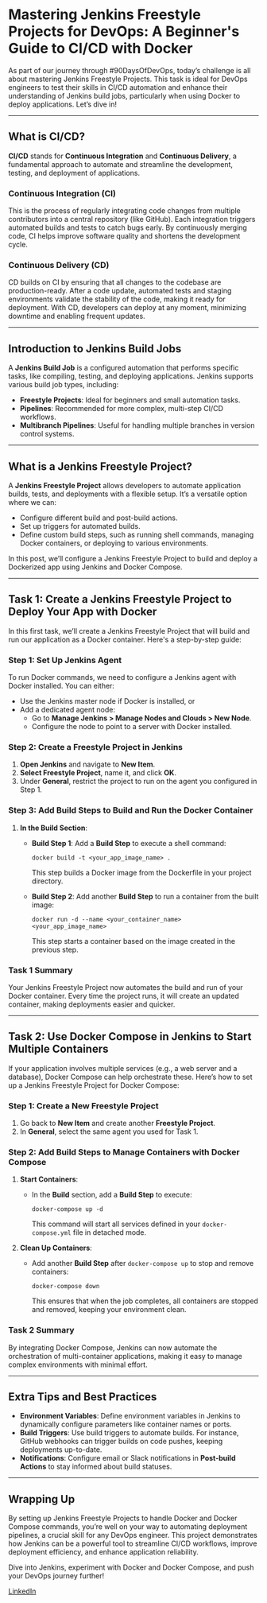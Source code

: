 # Mastering Jenkins Freestyle Projects for DevOps: A Beginner's Guide to CI/CD with Docker

As part of our journey through #90DaysOfDevOps, today’s challenge is all about mastering Jenkins Freestyle Projects. This task is ideal for DevOps engineers to test their skills in CI/CD automation and enhance their understanding of Jenkins build jobs, particularly when using Docker to deploy applications. Let’s dive in!

---

## What is CI/CD?

**CI/CD** stands for **Continuous Integration** and **Continuous Delivery**, a fundamental approach to automate and streamline the development, testing, and deployment of applications.

### Continuous Integration (CI)
This is the process of regularly integrating code changes from multiple contributors into a central repository (like GitHub). Each integration triggers automated builds and tests to catch bugs early. By continuously merging code, CI helps improve software quality and shortens the development cycle.

### Continuous Delivery (CD)
CD builds on CI by ensuring that all changes to the codebase are production-ready. After a code update, automated tests and staging environments validate the stability of the code, making it ready for deployment. With CD, developers can deploy at any moment, minimizing downtime and enabling frequent updates.

---

## Introduction to Jenkins Build Jobs

A **Jenkins Build Job** is a configured automation that performs specific tasks, like compiling, testing, and deploying applications. Jenkins supports various build job types, including:

- **Freestyle Projects**: Ideal for beginners and small automation tasks.
- **Pipelines**: Recommended for more complex, multi-step CI/CD workflows.
- **Multibranch Pipelines**: Useful for handling multiple branches in version control systems.

---

## What is a Jenkins Freestyle Project?

A **Jenkins Freestyle Project** allows developers to automate application builds, tests, and deployments with a flexible setup. It’s a versatile option where we can:

- Configure different build and post-build actions.
- Set up triggers for automated builds.
- Define custom build steps, such as running shell commands, managing Docker containers, or deploying to various environments.

In this post, we’ll configure a Jenkins Freestyle Project to build and deploy a Dockerized app using Jenkins and Docker Compose.

---

## Task 1: Create a Jenkins Freestyle Project to Deploy Your App with Docker

In this first task, we’ll create a Jenkins Freestyle Project that will build and run our application as a Docker container. Here's a step-by-step guide:

### Step 1: Set Up Jenkins Agent

To run Docker commands, we need to configure a Jenkins agent with Docker installed. You can either:

- Use the Jenkins master node if Docker is installed, or
- Add a dedicated agent node:
  - Go to **Manage Jenkins > Manage Nodes and Clouds > New Node**.
  - Configure the node to point to a server with Docker installed.

### Step 2: Create a Freestyle Project in Jenkins

1. **Open Jenkins** and navigate to **New Item**.
2. **Select Freestyle Project**, name it, and click **OK**.
3. Under **General**, restrict the project to run on the agent you configured in Step 1.

### Step 3: Add Build Steps to Build and Run the Docker Container

1. **In the Build Section**:
   - **Build Step 1**: Add a **Build Step** to execute a shell command:
     ```shell
     docker build -t <your_app_image_name> .
     ```
     This step builds a Docker image from the Dockerfile in your project directory.

   - **Build Step 2**: Add another **Build Step** to run a container from the built image:
     ```shell
     docker run -d --name <your_container_name> <your_app_image_name>
     ```
     This step starts a container based on the image created in the previous step.

### Task 1 Summary
Your Jenkins Freestyle Project now automates the build and run of your Docker container. Every time the project runs, it will create an updated container, making deployments easier and quicker.

---

## Task 2: Use Docker Compose in Jenkins to Start Multiple Containers

If your application involves multiple services (e.g., a web server and a database), Docker Compose can help orchestrate these. Here’s how to set up a Jenkins Freestyle Project for Docker Compose:

### Step 1: Create a New Freestyle Project

1. Go back to **New Item** and create another **Freestyle Project**.
2. In **General**, select the same agent you used for Task 1.

### Step 2: Add Build Steps to Manage Containers with Docker Compose

1. **Start Containers**:
   - In the **Build** section, add a **Build Step** to execute:
     ```shell
     docker-compose up -d
     ```
     This command will start all services defined in your `docker-compose.yml` file in detached mode.

2. **Clean Up Containers**:
   - Add another **Build Step** after `docker-compose up` to stop and remove containers:
     ```shell
     docker-compose down
     ```
     This ensures that when the job completes, all containers are stopped and removed, keeping your environment clean.

### Task 2 Summary
By integrating Docker Compose, Jenkins can now automate the orchestration of multi-container applications, making it easy to manage complex environments with minimal effort.

---

## Extra Tips and Best Practices

- **Environment Variables**: Define environment variables in Jenkins to dynamically configure parameters like container names or ports.
- **Build Triggers**: Use build triggers to automate builds. For instance, GitHub webhooks can trigger builds on code pushes, keeping deployments up-to-date.
- **Notifications**: Configure email or Slack notifications in **Post-build Actions** to stay informed about build statuses.

---

## Wrapping Up

By setting up Jenkins Freestyle Projects to handle Docker and Docker Compose commands, you’re well on your way to automating deployment pipelines, a crucial skill for any DevOps engineer. This project demonstrates how Jenkins can be a powerful tool to streamline CI/CD workflows, improve deployment efficiency, and enhance application reliability.

Dive into Jenkins, experiment with Docker and Docker Compose, and push your DevOps journey further!


[LinkedIn](https://www.linkedin.com/in/faizan-shaikh-433245194/)